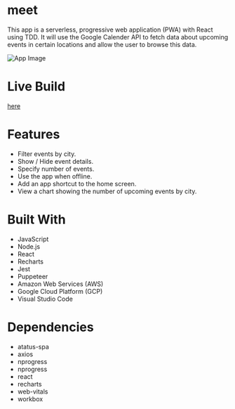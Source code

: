 # meet
This app is a serverless, progressive web application (PWA) with React using TDD. 
It will use the Google Calender API to fetch data about upcoming events in certain locations and allow the user to browse this data.

![App Image](https://cdn.discordapp.com/attachments/681624843988369445/863017119716343828/unknown.png)

# Live Build
 [here](https://minatore0712.github.io/meet/)

# Features

- Filter events by city.
- Show / Hide event details.
- Specify number of events.
- Use the app when offline.
- Add an app shortcut to the home screen.
- View a chart showing the number of upcoming events by city.

# Built With

- JavaScript
- Node.js
- React
- Recharts
- Jest
- Puppeteer
- Amazon Web Services (AWS)
- Google Cloud Platform (GCP)
- Visual Studio Code

# Dependencies

- atatus-spa
- axios
- nprogress
- nprogress
- react
- recharts
- web-vitals
- workbox
